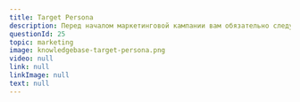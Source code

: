 ```yaml
---
title: Target Persona
description: Перед началом маркетинговой кампании вам обязательно следует сформировать глубокое понимание своего клиента. Для этой цели придумали Persona - гипотетический клиент с разными но точными характеристиками.
questionId: 25
topic: marketing
image: knowledgebase-target-persona.png
video: null
link: null
linkImage: null
text: null
---
```

